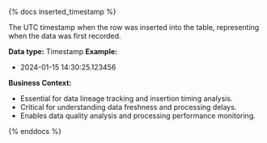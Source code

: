 {% docs inserted_timestamp %}

The UTC timestamp when the row was inserted into the table, representing when the data was first recorded.

**Data type:** Timestamp
**Example:**
- 2024-01-15 14:30:25.123456

**Business Context:**
- Essential for data lineage tracking and insertion timing analysis.
- Critical for understanding data freshness and processing delays.
- Enables data quality analysis and processing performance monitoring.

{% enddocs %}